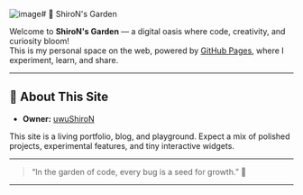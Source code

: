 ![image](https://github.com/user-attachments/assets/7f4c00d4-c21b-47d1-8676-018b10e71048)# 🌱 ShiroN's Garden

Welcome to **ShiroN's Garden** — a digital oasis where code, creativity, and curiosity bloom!  
This is my personal space on the web, powered by [GitHub Pages](https://pages.github.com/), where I experiment, learn, and share.

---

## 🌸 About This Site

- **Owner:** [uwuShiroN](https://github.com/uwuShiroN)

This site is a living portfolio, blog, and playground. Expect a mix of polished projects, experimental features, and tiny interactive widgets.

---

> “In the garden of code, every bug is a seed for growth.” 🌱

---
